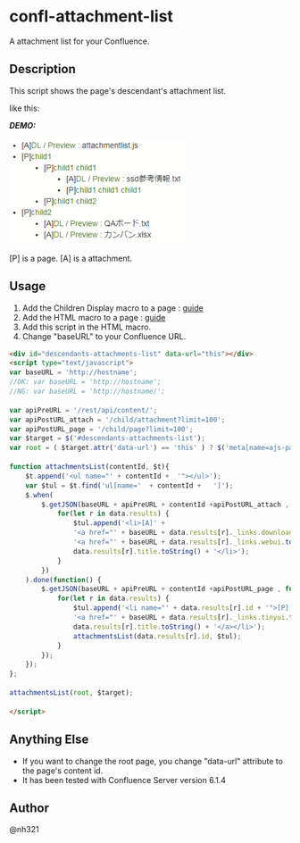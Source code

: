# confl-attachment-list

A attachment list for your Confluence.

## Description

This script shows the page's descendant's attachment list.

like this:

***DEMO:***

![Demo](./img/result.png)

[P] is a page.
[A] is a attachment.

## Usage

1. Add the Children Display macro to a page : [guide](https://confluence.atlassian.com/doc/children-display-macro-139501.html)
2. Add the HTML macro to a page : [guide](https://confluence.atlassian.com/doc/html-macro-38273085.html)
3. Add this script in the HTML macro.
4. Change "baseURL" to your Confluence URL.

```html
<div id="descendants-attachments-list" data-url="this"></div>
<script type="text/javascript">
var baseURL = 'http://hostname';
//OK: var baseURL = 'http://hostname';
//NG: var baseURL = 'http://hostname/';

var apiPreURL = '/rest/api/content/';
var apiPostURL_attach = '/child/attachment?limit=100';
var apiPostURL_page = '/child/page?limit=100';
var $target = $('#descendants-attachments-list');
var root = ( $target.attr('data-url') == 'this' ) ? $('meta[name=ajs-page-id]').attr('content') : $target.attr('data-url');

function attachmentsList(contentId, $t){
    $t.append('<ul name="' + contentId +  '"></ul>');
    var $tul = $t.find('ul[name='  + contentId +   ']');
    $.when(
        $.getJSON(baseURL + apiPreURL + contentId +apiPostURL_attach , function(data) {
            for(let r in data.results) {
                $tul.append('<li>[A]' +
                '<a href="' + baseURL + data.results[r]._links.download.toString() + '" download>DL</a> / ' +
                '<a href="' + baseURL + data.results[r]._links.webui.toString() + '">Preview</a> : ' +
                data.results[r].title.toString() + '</li>');
            }
        })
    ).done(function() {
        $.getJSON(baseURL + apiPreURL + contentId +apiPostURL_page , function(data) {
            for(let r in data.results) {
                $tul.append('<li name="' + data.results[r].id + '">[P]' +
                '<a href="' + baseURL + data.results[r]._links.tinyui.toString() + ' ">' +
                data.results[r].title.toString() + '</a></li>');
                attachmentsList(data.results[r].id, $tul);
            }
        });
    });
};

attachmentsList(root, $target);

</script>
```

## Anything Else

- If you want to change the root page, you change "data-url" attribute to the page's content id.
- It has been tested with Confluence Server version 6.1.4

## Author

@nh321
